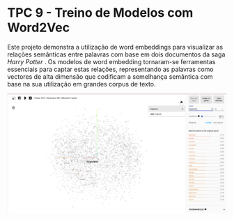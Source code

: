 <h1> TPC 9 - Treino de Modelos com Word2Vec </h1>

Este projeto demonstra a utilização de word embeddings para visualizar as relações semânticas entre palavras com base em dois documentos da saga *Harry Potter* . Os modelos de word embedding tornaram-se ferramentas essenciais para captar estas relações, representando as palavras como vectores de alta dimensão que codificam a semelhança semântica com base na sua utilização em grandes corpus de texto.



![](print.png)
